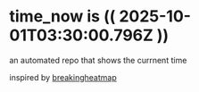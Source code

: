 # time_now is (( 2025-10-01T03:30:00.796Z ))

an automated repo that shows the currnent time

inspired by [breakingheatmap](https://github.com/breakingheatmap/breakingheatmap)
